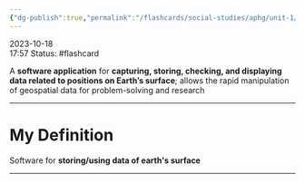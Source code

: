 ```yaml
---
{"dg-publish":true,"permalink":"/flashcards/social-studies/aphg/unit-1/geographic-information-system/","updated":"2024-04-24T10:40:23.420-05:00"}
---
```


2023-10-18  
17:57
Status: #flashcard

A **software application** for **capturing, storing, checking, and displaying data related to positions on Earth’s surface**; allows the rapid manipulation of geospatial data for problem-solving and research

---
# My Definition

Software for **storing/using data of earth's surface**

---